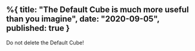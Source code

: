 %{
    title: "The Default Cube is much more useful than you imagine",
    date: "2020-09-05",
    published: true
}
---

Do not delete the Default Cube!